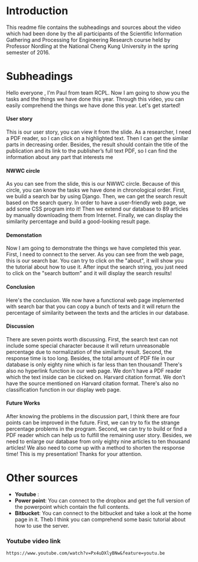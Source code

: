 ﻿# Introduction
This readme file contains the subheadings and sources about the video which had been done by the all participants of the Scientific Information Gathering and Processing for Engineering Research course held by Professor Nordling at the National Cheng Kung University in the spring semester of 2016.
# Subheadings
Hello everyone , I'm Paul from team RCPL. Now I am going to show you the tasks and the things we have done this year. Through this video, you can easily comprehend the things we have done this year. Let's get started!
#### User story
This is our user story, you can view it from the slide. As a researcher, I need a PDF reader, so I can click on a highlighted text. Then I can get the similar parts in decreasing order. Besides, the result should contain the title of the publication and its link to the publisher’s full text PDF, so I can find the information about any part that interests me
#### NWWC circle
As you can see from the slide, this is our NWWC circle. Because of this circle, you can know the tasks we have done in chronological order. First, we build a search bar by using Django. Then, we can get the search result based on the search query. In order to have a user-friendly web page, we add some CSS program into it! Then we extend our database to 89 articles by manually downloading them from Internet. Finally, we can display the similarity percentage and build a good-looking result page.
#### Demonstation
Now I am going to demonstrate the things we have completed this year. First, I need to connect to the server. As you can see from the web page, this is our search bar. You can try to click on the "about", it will show you the tutorial about how to use it. After input the search string, you just need to click on the "search buttom" and it will display the search results!
#### Conclusion
Here's the conclusion. We now have a functional web page implemented with search bar that you can copy a bunch of texts and it will return the percentage of similarity between the texts and the articles in our database.
#### Discussion
There are seven points worth discussing. First, the search text can not include some special character because it will return unreasonable percentage due to normalization of the similarity result. Second, the response time is too long. Besides, the total amount of PDF file in our database is only eighty nine which is far less than ten thousand! There's also no hyperlink function in our web page. We don't have a PDF reader which the text inside can be clicked on. Harvard citation format. We don't have the source mentioned on Harvard citation format. There's also no classification function in our display web page.
#### Future Works
After knowing the problems in the discussion part, I think there are four points can be improved in the future. First, we can try to fix the strange percentage problems in the program. Second, we can try to build or find a PDF reader which can help us to fulfill the remaining user story. Besides, we need to enlarge our database from only eighty nine articles to ten thousand articles! We also need to come up with a method to shorten the response time! This is my presentation! Thanks for your attention. 
# Other sources
- __Youtube__ :
- __Power point__: You can connect to the dropbox and get the full version of the powerpoint which contain the full contents.
- __Bitbucket__: You can connect to the bitbucket and take a look at the home page in it. Theb I think you can comprehend some basic tutorial about how to use the server.

### Youtube video link
    https://www.youtube.com/watch?v=Px4uDXlyBNw&feature=youtu.be
